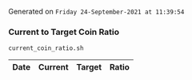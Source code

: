 Generated on `Friday 24-September-2021 at 11:39:54`

### Current to Target Coin Ratio
`current_coin_ratio.sh`

Date|Current|Target|Ratio
---|---|---|---
